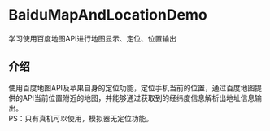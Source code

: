 # BaiduMapAndLocationDemo
学习使用百度地图API进行地图显示、定位、位置输出
## 介绍
使用百度地图API及苹果自身的定位功能，定位手机当前的位置，通过百度地图提供的API当前位置附近的地图，并能够通过获取到的经纬度信息解析出地址信息输出。  
PS：只有真机可以使用，模拟器无定位功能。
